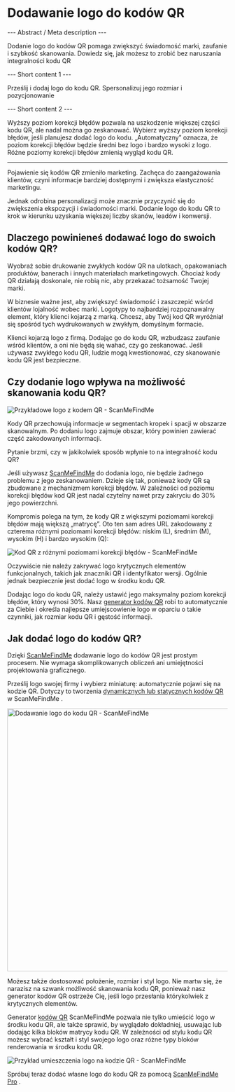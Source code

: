 <h1>Dodawanie logo do kodów QR</h1>

--- Abstract / Meta description ---

Dodanie logo do kodów QR pomaga zwiększyć świadomość marki, zaufanie i szybkość skanowania. Dowiedz się, jak możesz to zrobić bez naruszania integralności kodu QR

--- Short content 1 ---

Prześlij i dodaj logo do kodu QR. Spersonalizuj jego rozmiar i pozycjonowanie

--- Short content 2 ---

Wyższy poziom korekcji błędów pozwala na uszkodzenie większej części kodu QR, ale nadal można go zeskanować. Wybierz wyższy poziom korekcji błędów, jeśli planujesz dodać logo do kodu. „Automatyczny” oznacza, że poziom korekcji błędów będzie średni bez logo i bardzo wysoki z logo. Różne poziomy korekcji błędów zmienią wygląd kodu QR.

----------

<p>Pojawienie się kodów QR zmieniło marketing. Zachęca do zaangażowania klientów, czyni informacje bardziej dostępnymi i zwiększa elastyczność marketingu.</p>

<p>Jednak odrobina personalizacji może znacznie przyczynić się do zwiększenia ekspozycji i świadomości marki. Dodanie logo do kodu QR to krok w kierunku uzyskania większej liczby skanów, leadów i konwersji.</p>

<h2>Dlaczego powinieneś dodawać logo do swoich kodów QR?</h2>

<p>Wyobraź sobie drukowanie zwykłych kodów QR na ulotkach, opakowaniach produktów, banerach i innych materiałach marketingowych. Chociaż kody QR działają doskonale, nie robią nic, aby przekazać tożsamość Twojej marki.</p>

<p>W biznesie ważne jest, aby zwiększyć świadomość i zaszczepić wśród klientów lojalność wobec marki. Logotypy to najbardziej rozpoznawalny element, który klienci kojarzą z marką. Chcesz, aby Twój kod QR wyróżniał się spośród tych wydrukowanych w zwykłym, domyślnym formacie.</p>

<p>Klienci kojarzą logo z firmą. Dodając go do kodu QR, wzbudzasz zaufanie wśród klientów, a oni nie będą się wahać, czy go zeskanować. Jeśli używasz zwykłego kodu QR, ludzie mogą kwestionować, czy skanowanie kodu QR jest bezpieczne.</p>

<h2>Czy dodanie logo wpływa na możliwość skanowania kodu QR?</h2>

<p class="imageholder">
    <img src="https://media.scanmefindme.com/blog/about_logos/files/img 1 - qr code with logo.png"
        alt="Przykładowe logo z kodem QR - ScanMeFindMe">
</p>

<p>Kody QR przechowują informacje w segmentach kropek i spacji w obszarze skanowalnym. Po dodaniu logo zajmuje obszar, który powinien zawierać część zakodowanych informacji.</p>

<p>Pytanie brzmi, czy w jakikolwiek sposób wpłynie to na integralność kodu QR?</p>

<p>Jeśli używasz <a href="#static:url" title="Generator kodów QR ScanMeFindMe">ScanMeFindMe</a> do dodania logo, nie będzie żadnego problemu z jego zeskanowaniem. Dzieje się tak, ponieważ kody QR są zbudowane z mechanizmem korekcji błędów. W zależności od poziomu korekcji błędów kod QR jest nadal czytelny nawet przy zakryciu do 30% jego powierzchni.</p>

<p>Kompromis polega na tym, że kody QR z większymi poziomami korekcji błędów mają większą „matrycę”. Oto ten sam adres URL zakodowany z czterema różnymi poziomami korekcji błędów: niskim (L), średnim (M), wysokim (H) i bardzo wysokim (Q):</p>

<p class="imageholder">
    <img src="https://media.scanmefindme.com/blog/about_logos/files/img 2 - diff matrix.png"
        alt="Kod QR z różnymi poziomami korekcji błędów - ScanMeFindMe">
</p>

<p>Oczywiście nie należy zakrywać logo krytycznych elementów funkcjonalnych, takich jak znaczniki QR i identyfikator wersji. Ogólnie jednak bezpiecznie jest dodać logo w środku kodu QR.</p>

<p>Dodając logo do kodu QR, należy ustawić jego maksymalny poziom korekcji błędów, który wynosi 30%. Nasz <a href="#static:url">generator kodów QR</a> robi to automatycznie za Ciebie i określa najlepsze umiejscowienie logo w oparciu o takie czynniki, jak rozmiar kodu QR i gęstość informacji.</p>

<h2>Jak dodać logo do kodów QR?</h2>

<p>Dzięki <a href="#static:url" title="Dodaj logo do kodów QR">ScanMeFindMe</a> dodawanie logo do kodów QR jest prostym procesem. Nie wymaga skomplikowanych obliczeń ani umiejętności projektowania graficznego.</p>

<p>Prześlij logo swojej firmy i wybierz miniaturę: automatycznie pojawi się na kodzie QR. Dotyczy to tworzenia <a href="#about:product">dynamicznych lub statycznych kodów QR</a> w ScanMeFindMe .</p>

<p class="imageholder">
    <img src="https://media.scanmefindme.com/blog/about_logos/files/img 3 - adding logo.png" width="600"
        alt="Dodawanie logo do kodu QR - ScanMeFindMe">
</p>

<p>Możesz także dostosować położenie, rozmiar i styl logo. Nie martw się, że narazisz na szwank możliwość skanowania kodu QR, ponieważ nasz generator kodów QR ostrzeże Cię, jeśli logo przesłania którykolwiek z krytycznych elementów.</p>

<p>Generator <a href="#static:url">kodów QR</a> ScanMeFindMe pozwala nie tylko umieścić logo w środku kodu QR, ale także sprawić, by wyglądało dokładniej, usuwając lub dodając kilka bloków matrycy kodu QR. W zależności od stylu kodu QR możesz wybrać kształt i styl swojego logo oraz różne typy bloków renderowania w środku kodu QR.</p>

<p class="imageholder">
    <img src="https://media.scanmefindme.com/blog/about_logos/files/img 4 - center of qr.png"
        alt="Przykład umieszczenia logo na kodzie QR - ScanMeFindMe">
</p>

<p>Spróbuj teraz dodać własne logo do kodu QR za pomocą <a href="#pro">ScanMeFindMe Pro</a> .</p>
